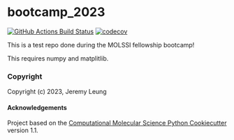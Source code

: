 bootcamp_2023
==============================
[//]: # (Badges)
[![GitHub Actions Build Status](https://github.com/REPLACE_WITH_OWNER_ACCOUNT/bootcamp_2023/workflows/CI/badge.svg)](https://github.com/REPLACE_WITH_OWNER_ACCOUNT/bootcamp_2023/actions?query=workflow%3ACI)
[![codecov](https://codecov.io/gh/REPLACE_WITH_OWNER_ACCOUNT/bootcamp_2023/branch/main/graph/badge.svg)](https://codecov.io/gh/REPLACE_WITH_OWNER_ACCOUNT/bootcamp_2023/branch/main)


This is a test repo done during the MOLSSI fellowship bootcamp!

This requires numpy and matplitlib.

### Copyright

Copyright (c) 2023, Jeremy Leung

#### Acknowledgements
 
Project based on the 
[Computational Molecular Science Python Cookiecutter](https://github.com/molssi/cookiecutter-cms) version 1.1.
